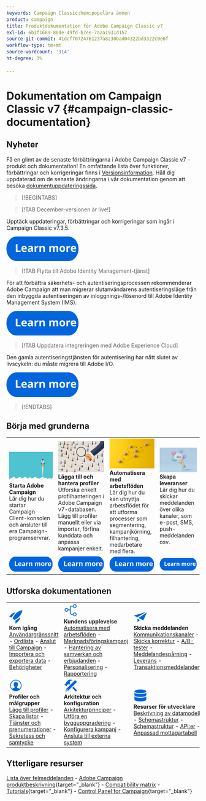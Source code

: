 ```yaml
---
keywords: Campaign Classic;hem;populära ämnen
product: campaign
title: Produktdokumentation för Adobe Campaign Classic v7
exl-id: 6b3f1689-80de-49fd-b7ee-7a2a1931d157
source-git-commit: 41dcf70724761237a8230bad04322bd3322c0e6f
workflow-type: tm+mt
source-wordcount: '314'
ht-degree: 3%

---
```


# Dokumentation om Campaign Classic v7 {#campaign-classic-documentation}

<!--![](platform/using/assets/do-not-localize/banner_acc_doc.jpg) -->

## Nyheter

Få en glimt av de senaste förbättringarna i Adobe Campaign Classic v7 - produkt och dokumentation! En omfattande lista över funktioner, förbättringar och korrigeringar finns i [Versionsinformation](rn/using/latest-release.md).  Håll dig uppdaterad om de senaste ändringarna i vår dokumentation genom att besöka [dokumentuppdateringssida](rn/using/documentation-updates.md).

>[!BEGINTABS]


>[!TAB December-versionen är live!]

Upptäck uppdateringar, förbättringar och korrigeringar som ingår i Campaign Classic v7.3.5.

[![image](assets/do-not-localize/learn-more-button.svg)](rn/using/latest-release.md)

>[!TAB Flytta till Adobe Identity Management-tjänst]

För att förbättra säkerhets- och autentiseringsprocessen rekommenderar Adobe Campaign att man migrerar slutanvändarens autentiseringsläge från den inbyggda autentiseringen av inloggnings-/lösenord till Adobe Identity Management System (IMS).

[![image](assets/do-not-localize/learn-more-button.svg)](technotes/using/migrate-users-to-ims.md)

>[!TAB Uppdatera integreringen med Adobe Experience Cloud]

Den gamla autentiseringstjänsten för autentisering har nått slutet av livscykeln: du måste migrera till Adobe I/O.

[![image](assets/do-not-localize/learn-more-button.svg)](integrations/using/configuring-adobe-io.md)

>[!ENDTABS]

## Börja med grunderna

<table style="table-layout:fixed">
  <tr style="border: 0;">
    <td>
    <a href="platform/using/launching-adobe-campaign.md"><img src="assets/do-not-localize/start-launch.png"></a></a>
    <div><strong>Starta Adobe Campaign</strong><br/>Lär dig hur du startar Campaign Client-konsolen och ansluter till era Campaign-programservrar.</div>
    </td>
    <td>
    <a href="platform/using/about-profiles.md"><img src="assets/do-not-localize/start-profiles.png"></a>
    <div><strong>Lägga till och hantera profiler</strong><br/>Utforska enkelt profilhanteringen i Adobe Campaign v7-databasen. Lägg till profiler manuellt eller via importer, förfina kunddata och anpassa kampanjer enkelt.</div>
    </td>
    <td>
    <a href="workflow/using/about-workflows.md"><img src="assets/do-not-localize/start-workflows.jpeg"></a>
    <div><strong>Automatisera med arbetsflöden</strong><br/>Lär dig hur du kan utnyttja arbetsflödet för att utforma processer som segmentering, kampanjkörning, filhantering, medarbetare med flera.
    </div></td>
    <td>
    <a href="delivery/using/steps-about-delivery-creation-steps.md"><img src="assets/do-not-localize/start-deliveries.jpeg"></a>
    <div><strong>Skapa leveranser</strong><br/>Lär dig hur du skickar meddelanden över olika kanaler, som e-post, SMS, push-meddelanden osv.</div>
    </td>
  </tr>
  <tr style="border: 0;">
    <td align="center"><a href="platform/using/launching-adobe-campaign.md"><img src="assets/do-not-localize/learn-more-button.svg"></a></td>
    <td align="center"><a href="platform/using/about-profiles.md"><img src="assets/do-not-localize/learn-more-button.svg"></a></td>
    <td align="center"><a href="workflow/using/about-workflows.md"><img src="assets/do-not-localize/learn-more-button.svg"></a></td>
    <td align="center"><a href="delivery/using/steps-about-delivery-creation-steps.md"><img src="assets/do-not-localize/learn-more-button.svg"></a></td>
    </tr>
</table>

## Utforska dokumentationen

<table style="table-layout:auto">
  <tr style="border: 0;">
    <td>
      <img src="assets/do-not-localize/icon-start.svg" width="35px">
    <br/>
      <strong>Kom igång</strong><br/><a href="platform/using/adobe-campaign-workspace.md">Användargränssnitt</a> - <a href="platform/using/ac-glossary.md">Ordlista</a> - <a href="platform/using/launching-adobe-campaign.md">Anslut till Campaign</a> - <a href="platform/using/get-started-data-import-export.md">Importera och exportera data</a> - <a href="platform/using/access-management.md">Behörigheter</a>
    </td>
    <td>
      <img src="assets/do-not-localize/icon-experience.svg" width="35px">
    <br/>
      <strong>Kundens upplevelse</strong><br/><a href="workflow/using/about-workflows.md">Automatisera med arbetsflöden</a> - <a href="campaign/using/setting-up-marketing-campaigns.md">Marknadsföringskampanj</a> - <a href="interaction/using/interaction-and-offer-management.md">Hantering av samverkan och erbjudanden</a> - <a href="delivery/using/about-personalization.md">Personalisering</a> - <a href="reporting/using/about-adobe-campaign-reporting-tools.md">Rapportering</a>
    </td>
    <td>
      <img src="assets/do-not-localize/icon-send.svg" width="35px">
    <br/>
      <strong>Skicka meddelanden</strong><br/><a href="delivery/using/communication-channels.md">Kommunikationskanaler</a> - <a href="delivery/using/steps-about-delivery-creation-steps.md#sending-a-proof">Skicka korrektur</a> - <a href="delivery/using/get-started-a-b-testing.md">A/B-tester</a> - <a href="delivery/using/about-message-tracking.md">Meddelandespårning</a> - <a href="delivery/using/about-deliverability.md">Leverans</a> - <a href="message-center/using/about-transactional-messaging.md">Transaktionsmeddelanden</a>
    </td>
  </tr>
  <tr style="border: 0;">
    <td>
      <img src="assets/do-not-localize/icon_profile-audience.svg" width="35px">
      <br/>
      <strong>Profiler och målgrupper</strong><br/><a href="platform/using/adding-profiles.md">Lägg till profiler</a> - <a href="platform/using/creating-and-managing-lists.md">Skapa listor</a> - <a href="delivery/using/about-services-and-subscriptions.md">Tjänster och prenumerationer</a> - <a href="platform/using/privacy-management.md">Sekretess och samtycke</a>
    </td>
    <td>
      <img src="assets/do-not-localize/icon-configure.svg" width="35px">
      <br/>
      <strong>Arkitektur och konfiguration</strong><br/><a href="production/using/general-architecture.md">Arkitekturprinciper</a> - <a href="production/using/build-upgrade.md">Utföra en bygguppgradering</a> - <a href="production/using/configuration.md">Konfigurera kampanj</a> - <a href="installation/using/external-accounts.md">Ansluta till externa system</a>
    </td>
    <td>
      <img src="assets/do-not-localize/icon-dev.svg" width="35px">
      <br/>
      <strong>Resurser för utvecklare</strong><br/><a href="configuration/using/about-data-model.md">Beskrivning av datamodell</a> - <a href="configuration/using/about-schema-reference.md">Schemastruktur</a> - <a href="configuration/using/editing-forms.md">Schemastruktur</a> - <a href="configuration/using/about-web-services.md">API:er</a> - <a href="configuration/using/about-custom-recipient-table.md">Anpassad mottagartabell</a>
    </td>
  </tr>
</table>

## Ytterligare resurser

[Lista över felmeddelanden](https://experienceleague.adobe.com/developer/campaign-errors/error_codes.html?lang=sv) - [Adobe Campaign produktbeskrivning](https://helpx.adobe.com/legal/product-descriptions/adobe-campaign-managed-cloud-services.html){target="_blank"} - [Compatibility matrix](rn/using/compatibility-matrix.md) - [Tutorials](https://experienceleague.adobe.com/docs/campaign-classic-learn/tutorials/overview.html?lang=sv){target="_blank"} - [Control Panel for Campaign](https://experienceleague.adobe.com/docs/control-panel/using/discover-control-panel/key-features.html){target="_blank"}
